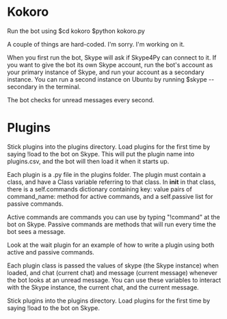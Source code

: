# Kokoro #
Run the bot using
$cd kokoro
$python kokoro.py

A couple of things are hard-coded. I'm sorry. I'm working on it.

When you first run the bot, Skype will ask if Skype4Py can connect to it. If you want to give the bot its own Skype account, run the bot's account as your primary instance of Skype, and run your account as a secondary instance. You can run a second instance on Ubuntu by running $skype --secondary in the terminal.

The bot checks for unread messages every second.

# Plugins #

Stick plugins into the plugins directory. Load plugins for the first time by saying !load to the bot on Skype. This will put the plugin name into plugins.csv, and the bot will then load it when it starts up.

Each plugin is a .py file in the plugins folder. The plugin must contain a class, and have a Class variable referring to that class. In __init__ in that class, there is a self.commands dictionary containing key: value pairs of command_name: method for active commands, and a self.passive list for passive commands.

Active commands are commands you can use by typing "!command" at the bot on Skype. Passive commands are methods that will run every time the bot sees a message.

Look at the wait plugin for an example of how to write a plugin using both active and passive commands.

Each plugin class is passed the values of skype (the Skype instance) when loaded, and chat (current chat) and message (current message) whenever the bot looks at an unread message. You can use these variables to interact with the Skype instance, the current chat, and the current message.

Stick plugins into the plugins directory. Load plugins for the first time by saying !load to the bot on Skype.
